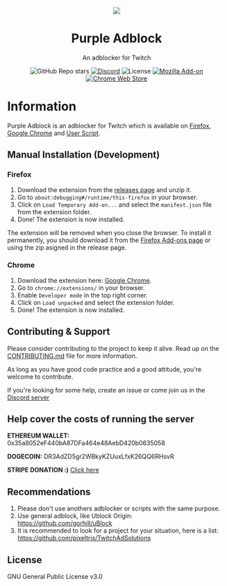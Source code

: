 <div align="center">

<img src="https://raw.githubusercontent.com/arthurbolsoni/Purple-adblock/main/platform/src/images/logov2-128.png">

# Purple Adblock

An adblocker for Twitch

![GitHub Repo stars](https://img.shields.io/github/stars/arthurbolsoni/Purple-adblock?label=Stars)
[![Discord](https://img.shields.io/discord/829993555820019773?label=Discord)](https://discord.gg/A6CHvgtGmq)
![License](https://img.shields.io/badge/license-GPLv3-blue.svg?label=License)
[![Mozilla Add-on](https://img.shields.io/amo/dw/%7Ba7399979-5203-4489-9861-b168187b52e1%7D?label=Firefox%20Users)](https://addons.mozilla.org/en-US/firefox/addon/purpleadblock/)
[![Chrome Web Store](https://img.shields.io/chrome-web-store/users/lkgcfobnmghhbhgekffaadadhmeoindg?label=Chrome%20Users)](https://chrome.google.com/webstore/detail/purple-ads-blocker/lkgcfobnmghhbhgekffaadadhmeoindg)

</div>

# Information

Purple Adblock is an adblocker for Twitch which is available on [Firefox](https://addons.mozilla.org/pt-BR/firefox/addon/purpleadblock/), [Google Chrome](https://chrome.google.com/webstore/detail/purple-adblock/lkgcfobnmghhbhgekffaadadhmeoindg) and [User Script](https://raw.githubusercontent.com/arthurbolsoni/Purple-adblock/main/platform/tampermonkey/dist/purpleadblocker.user.js).

## Manual Installation (Development)

### Firefox

1. Download the extension from the [releases page](https://github.com/arthurbolsoni/Purple-adblock/releases) and unzip it.
2. Go to `about:debugging#/runtime/this-firefox` in your browser.
3. Click on `Load Temporary Add-on...` and select the `manifest.json` file from the extension folder.
4. Done! The extension is now installed.

The extension will be removed when you close the browser. To install it permanently, you should download it from the [Firefox Add-ons page](https://addons.mozilla.org/en-US/firefox/addon/purpleadblock/) or using the zip asigned in the release page.

### Chrome

1. Download the extension here: [Google Chrome](https://chrome.google.com/webstore/detail/purple-adblock/lkgcfobnmghhbhgekffaadadhmeoindg).
2. Go to `chrome://extensions/` in your browser.
3. Enable `Developer mode` in the top right corner.
4. Click on `Load unpacked` and select the extension folder.
5. Done! The extension is now installed.


## Contributing & Support

Please consider contributing to the project to keep it alive. Read up on the [CONTRIBUTING.md](https://github.com/arthurbolsoni/Purple-adblock/blob/main/CONTRIBUTING.md "CONTRIBUTING.md") file for more information.

As long as you have good code practice and a good attitude, you're welcome to contribute.

If you're looking for some help, create an issue or come join us in the [Discord server](https://discord.gg/A6CHvgtGmq)

## Help cover the costs of running the server

**ETHEREUM WALLET:** 0x35a8052eF440bA87DFa464e48AebD420b0635058

**DOGECOIN:** DR3AdZD5gr2WBkyKZUuxLfxK26QQ6RHsvR

**STRIPE DONATION :)** [Click here](https://donate.stripe.com/aEU5kwaLFeY89gI7ss)

## Recommendations

1. Please don't use anothers adblocker or scripts with the same purpose.
2. Use general adblock, like Ublock Origin: https://github.com/gorhill/uBlock
3. It is recommended to look for a project for your situation, here is a list:  <https://github.com/pixeltris/TwitchAdSolutions>

## License

GNU General Public License v3.0

[how-to-contribute]: https://github.com/arthurbolsoni/Purple-adblock/blob/main/CONTRIBUTING.md "How to contribute"
[firefox]: https://addons.mozilla.org/en-US/firefox/addon/purpleadblock/ "Firefox"
[chrome]: https://chrome.google.com/webstore/detail/purple-ads-blocker/lkgcfobnmghhbhgekffaadadhmeoindg "Chrome"
